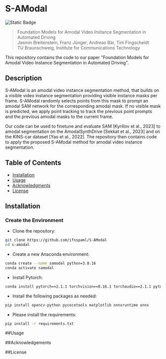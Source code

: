 # S-AModal
![Static Badge](https://img.shields.io/badge/build-upload_in_progress-pink)
> Foundation Models for Amodal Video Instance
Segmentation in Automated Driving \
> Jasmin Breitenstein, Franz Jünger, Andreas Bär, Tim Fingscheidt \
> TU Braunschweig, Institute for Communications Technology

This repository contains the code to our paper "Foundation Models for Amodal Video Instance
Segmentation in Automated Driving".

## Description
S-AModal is an amodal video instance segmentation method, that builds on a visible video instance segmentation 
providing visible instance masks per frame. S-AModal randomly selects points from this mask to prompt an amodal SAM 
network for the corresponding amodal mask. If no visible mask is predicted, we apply point tracking to track the
previous point prompts and the previous amodal masks to the current frame.

Our code can be used to finetune and evaluate SAM [Kyrillov et al., 2023] to amodal segmentation on the 
AmodalSynthDrive [Sekkat et al., 2023] and on the KINS-car dataset [Yao et al., 2022].
The repository then contains code to apply the proposed S-AModal method for amodal video instance segmentation.


## Table of Contents
- [Installation](#installation)
- [Usage](#usage)
- [Acknowledgments](#acknowledgments)
- [License](#license)

## Installation
### Create the Environment
- Clone the repository:
```bash
git clone https://github.com/ifnspaml/S-AModal
cd s-amodal
```
- Create a new Anaconda environment:
```bash
conda create --name samodal python=3.8.16
conda activate samodal
```
- Install Pytorch:
```bash
conda install pytorch==2.1.1 torchvision==0.16.1 torchaudio==2.1.1 pytorch-cuda=12.1 -c pytorch -c nvidia
```

- Install the following packages as needed:
```bash
pip install opencv-python pycocotools matplotlib onnxruntime onnx
```

- Please install the requirements:
```bash
pip install -r requirements.txt
```

##Usage 

##Acknowledgements

##License


